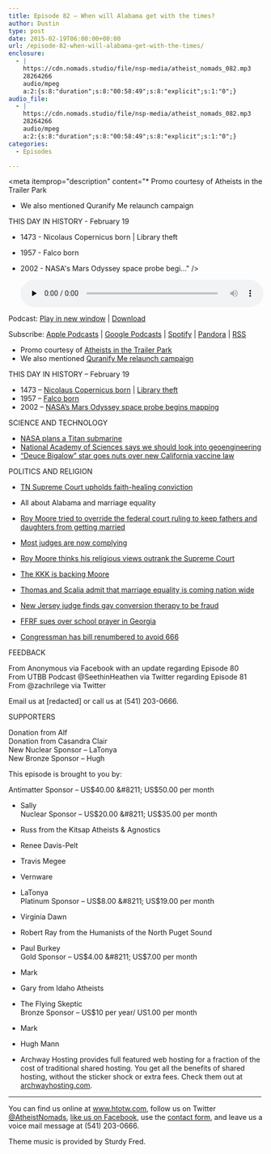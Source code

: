 ```yaml
---
title: Episode 82 – When will Alabama get with the times?
author: Dustin
type: post
date: 2015-02-19T06:00:00+00:00
url: /episode-82-when-will-alabama-get-with-the-times/
enclosure:
  - |
    https://cdn.nomads.studio/file/nsp-media/atheist_nomads_082.mp3
    28264266
    audio/mpeg
    a:2:{s:8:"duration";s:8:"00:58:49";s:8:"explicit";s:1:"0";}
audio_file:
  - |
    https://cdn.nomads.studio/file/nsp-media/atheist_nomads_082.mp3
    28264266
    audio/mpeg
    a:2:{s:8:"duration";s:8:"00:58:49";s:8:"explicit";s:1:"0";}
categories:
  - Episodes

---
```

<div itemscope itemtype="http://schema.org/AudioObject">
  <meta itemprop="name" content="Episode 82 &#8211; When will Alabama get with the times?" />
  
  <meta itemprop="uploadDate" content="2015-02-18T23:00:00-07:00" />
  
  <meta itemprop="encodingFormat" content="audio/mpeg" />
  
  <meta itemprop="duration" content="PT58M49S" />
  
  <meta itemprop="description" content="* Promo courtesy of Atheists in the Trailer Park
* We also mentioned Quranify Me relaunch campaign

THIS DAY IN HISTORY - February 19

* 1473 - Nicolaus Copernicus born | Library theft
* 1957 - Falco born
* 2002 - NASA's Mars Odyssey space probe begi..." />
  
  <meta itemprop="contentUrl" content="https://dts.podtrac.com/redirect.mp3/cdn.nomads.studio/file/nsp-media/atheist_nomads_082.mp3" />
  
  <meta itemprop="contentSize" content="27.0" />
  </p> 
  
  <div class="powerpress_player" id="powerpress_player_8337">
    <audio class="wp-audio-shortcode" id="audio-5156-81" preload="none" style="width: 100%;" controls="controls"><source type="audio/mpeg" src="https://dts.podtrac.com/redirect.mp3/cdn.nomads.studio/file/nsp-media/atheist_nomads_082.mp3?_=81" /><a href="https://dts.podtrac.com/redirect.mp3/cdn.nomads.studio/file/nsp-media/atheist_nomads_082.mp3">https://dts.podtrac.com/redirect.mp3/cdn.nomads.studio/file/nsp-media/atheist_nomads_082.mp3</a></audio>
  </div>
</div>

<p class="powerpress_links powerpress_links_mp3">
  Podcast: <a href="https://dts.podtrac.com/redirect.mp3/cdn.nomads.studio/file/nsp-media/atheist_nomads_082.mp3" class="powerpress_link_pinw" target="_blank" title="Play in new window" onclick="return powerpress_pinw('https://htotw.com/?powerpress_pinw=5156-podcast');" rel="nofollow">Play in new window</a> | <a href="https://dts.podtrac.com/redirect.mp3/cdn.nomads.studio/file/nsp-media/atheist_nomads_082.mp3" class="powerpress_link_d" title="Download" rel="nofollow" download="atheist_nomads_082.mp3">Download</a>
</p>

<p class="powerpress_links powerpress_subscribe_links">
  Subscribe: <a href="https://podcasts.apple.com/us/podcast/humanists-take-on-the-world/id530050098?mt=2&ls=1" class="powerpress_link_subscribe powerpress_link_subscribe_itunes" target="_blank" title="Subscribe on Apple Podcasts" rel="nofollow">Apple Podcasts</a> | <a href="https://www.google.com/podcasts?feed=aHR0cDovL2F0aGVpc3Rub21hZHMubGlic3luLmNvbS9yc3M%3D" class="powerpress_link_subscribe powerpress_link_subscribe_googleplay" target="_blank" title="Subscribe on Google Podcasts" rel="nofollow">Google Podcasts</a> | <a href="https://open.spotify.com/show/3LzK2xZGike6Tc1GEMtMbr?si=LieN9SNuTpq96smuaUsH8A" class="powerpress_link_subscribe powerpress_link_subscribe_spotify" target="_blank" title="Subscribe on Spotify" rel="nofollow">Spotify</a> | <a href="https://www.pandora.com/podcast/atheist-nomads/PC:10122?corr=62071012&part=ug" class="powerpress_link_subscribe powerpress_link_subscribe_pandora" target="_blank" title="Subscribe on Pandora" rel="nofollow">Pandora</a> | <a href="https://htotw.com/feed/podcast/" class="powerpress_link_subscribe powerpress_link_subscribe_rss" target="_blank" title="Subscribe via RSS" rel="nofollow">RSS</a>
</p>

* Promo courtesy of <a href="http://tparkatheist.blogspot.com/" target="_blank" rel="noopener">Atheists in the Trailer Park</a>  
* We also mentioned [Quranify Me relaunch campaign][1]

THIS DAY IN HISTORY &#8211; February 19

* 1473 &#8211; <a href="http://en.wikipedia.org/wiki/Nicolaus_Copernicus" target="_blank" rel="noopener">Nicolaus Copernicus born</a> | <a href="http://www.9news.com.au/world/2015/02/15/03/09/stolen-books-by-copernicus-and-galileo-returned-to-library&quot;" target="_blank" rel="noopener">Library theft</a>  
* 1957 &#8211; <a href="http://en.wikipedia.org/wiki/Falco_%28musician%29" target="_blank" rel="noopener">Falco born</a>  
* 2002 &#8211; <a href="http://en.wikipedia.org/wiki/2001_Mars_Odyssey" target="_blank" rel="noopener">NASA&#8217;s Mars Odyssey space probe begins mapping</a>

SCIENCE AND TECHNOLOGY

* <a href="http://www.newkerala.com/news/2015/fullnews-19245.html" target="_blank" rel="noopener">NASA plans a Titan submarine</a>  
* <a href="http://www.cbc.ca/m/news/technology/geoengineering-to-cool-the-earth-nas-proposes-a-serious-look-1.2953100" target="_blank" rel="noopener">National Academy of Sciences says we should look into geoengineering</a>  
* <a href="http://www.10news.com/news/local-politician-goes-toe-to-toe-with-deuce-bigalow-actor-over-proposed-changes-to-vaccination-law" target="_blank" rel="noopener">“Deuce Bigalow” star goes nuts over new California vaccine law</a>

POLITICS AND RELIGION

* <a href="http://www.tennessean.com/story/news/2015/02/13/supreme-court-faith-healing-law-stands/23385613/" target="_blank" rel="noopener">TN Supreme Court upholds faith-healing conviction</a>

* All about Alabama and marriage equality

* <a href="http://www.rawstory.com/rs/2015/02/alabamas-roy-moore-i-blocked-gay-marriages-because-father-daughter-weddings-were-next/" target="_blank" rel="noopener">Roy Moore tried to override the federal court ruling to keep fathers and daughters from getting married</a>  
* <a href="http://www.nytimes.com/2015/02/14/us/most-alabama-counties-are-granting-same-sex-marriage-licenses.html" target="_blank" rel="noopener">Most judges are now complying</a>  
* <a href="http://www.rawstory.com/rs/2015/02/roy-moore-if-supreme-court-changes-gods-organic-law-on-marriage-i-would-not-be-bound-thereby/" target="_blank" rel="noopener">Roy Moore thinks his religious views outrank the Supreme Court</a>  
* <a href="http://www.salon.com/2015/02/14/kkk_issues_call_to_arms_over_alabama_same_sex_marriage_ruling_partner/" target="_blank" rel="noopener">The KKK is backing Moore</a>  
* <a href="http://www.slate.com/blogs/outward/2015/02/09/the_supreme_court_just_admitted_it_s_going_to_rule_for_gay_marriage.html" target="_blank" rel="noopener">Thomas and Scalia admit that marriage equality is coming nation wide</a>

* <a href="http://www.nj.com/politics/index.ssf/2015/02/therapists_who_say_homosexuality_can_be_cured_are.html" target="_blank" rel="noopener">New Jersey judge finds gay conversion therapy to be fraud</a>  
* <a href="http://ffrf.org/news/news-releases/item/22342-ffrf-sues-over-egregious-school-prayer-in-swainsboro-ga" target="_blank" rel="noopener">FFRF sues over school prayer in Georgia</a>  
* <a href="http://thehill.com/policy/energy-environment/231787-republican-avoids-apocalyptic-666" target="_blank" rel="noopener">Congressman has bill renumbered to avoid 666</a>

FEEDBACK

From Anonymous via Facebook with an update regarding Episode 80  
From UTBB Podcast @SeethinHeathen via Twitter regarding Episode 81  
From @zachrilege via Twitter

Email us at [redacted] or call us at (541) 203-0666.

SUPPORTERS

Donation from Alf  
Donation from Casandra Clair  
New Nuclear Sponsor &#8211; LaTonya  
New Bronze Sponsor &#8211; Hugh

This episode is brought to you by:

Antimatter Sponsor &#8211; US$40.00 &#8211; US$50.00 per month  
* Sally  
Nuclear Sponsor &#8211; US$20.00 &#8211; US$35.00 per month  
* Russ from the Kitsap Atheists & Agnostics  
* Renee Davis-Pelt  
* Travis Megee  
* Vernware  
* LaTonya  
Platinum Sponsor &#8211; US$8.00 &#8211; US$19.00 per month  
* Virginia Dawn  
* Robert Ray from the Humanists of the North Puget Sound  
* Paul Burkey  
Gold Sponsor &#8211; US$4.00 &#8211; US$7.00 per month  
* Mark  
* Gary from Idaho Atheists  
* The Flying Skeptic  
Bronze Sponsor &#8211; US$10 per year/ US1.00 per month  
* Mark  
* Hugh Mann

* Archway Hosting provides full featured web hosting for a fraction of the cost of traditional shared hosting. You get all the benefits of shared hosting, without the sticker shock or extra fees. Check them out at <a href="http://archwayhosting.com/" target="_blank" rel="noopener">archwayhosting.com</a>.

<hr width="500" />

You can find us online at <a href="https://www.htotw.com/" target="_blank" rel="noopener">www.htotw.com</a>, follow us on Twitter <a href="https://htotw.com/twitter" target="_blank" rel="noopener">@AtheistNomads</a>, <a href="https://htotw.com/facebook" target="_blank" rel="noopener">like us on Facebook</a>, use the [contact form](https://htotw.com/contact), and leave us a voice mail message at (541) 203-0666.

Theme music is provided by Sturdy Fred.

 [1]: http://teespring.com/fairiesbeforefacts